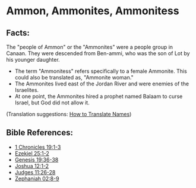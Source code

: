 # Ammon, Ammonites, Ammonitess #

## Facts: ##

The "people of Ammon" or the "Ammonites" were a people group in Canaan. They were descended from Ben-ammi, who was the son of Lot by his younger daughter.

* The term "Ammonitess" refers specifically to a female Ammonite. This could also be translated as, "Ammonite woman."
* The Ammonites lived east of the Jordan River and were enemies of the Israelites.
* At one point, the Ammonites hired a prophet named Balaam to curse Israel, but God did not allow it.

(Translation suggestions: [How to Translate Names](en/ta-vol1/translate/man/translate-names))



## Bible References: ##

* [1 Chronicles 19:1-3](en/tn/1ch/help/19/01)
* [Ezekiel 25:1-2](en/tn/ezk/help/25/01)
* [Genesis 19:36-38](en/tn/gen/help/19/36)
* [Joshua 12:1-2](en/tn/jos/help/12/01)
* [Judges 11:26-28](en/tn/jdg/help/11/26)
* [Zephaniah 02:8-9](en/tn/zep/help/02/08)